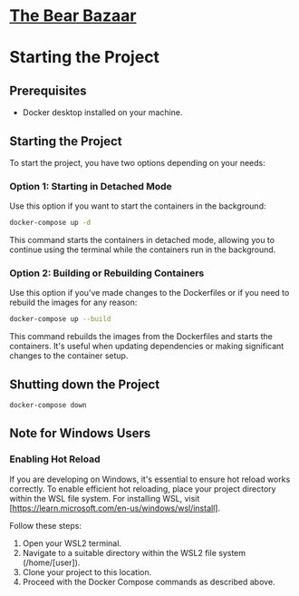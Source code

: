 # [The Bear Bazaar](https://www.thebearbazaar.com)

# Starting the Project

## Prerequisites

- Docker desktop installed on your machine.

## Starting the Project

To start the project, you have two options depending on your needs:

### Option 1: Starting in Detached Mode

Use this option if you want to start the containers in the background:

```bash
docker-compose up -d
```

This command starts the containers in detached mode, allowing you to continue using the terminal while the containers run in the background.

### Option 2: Building or Rebuilding Containers

Use this option if you've made changes to the Dockerfiles or if you need to rebuild the images for any reason:

```bash
docker-compose up --build
```

This command rebuilds the images from the Dockerfiles and starts the containers. It's useful when updating dependencies or making significant changes to the container setup.

## Shutting down the Project

```bash
docker-compose down
```

## Note for Windows Users

### Enabling Hot Reload

If you are developing on Windows, it's essential to ensure hot reload works correctly. To enable efficient hot reloading, place your project directory within the WSL file system. For installing WSL, visit [https://learn.microsoft.com/en-us/windows/wsl/install].

Follow these steps:

1. Open your WSL2 terminal.
2. Navigate to a suitable directory within the WSL2 file system (/home/[user]).
3. Clone your project to this location.
4. Proceed with the Docker Compose commands as described above.

